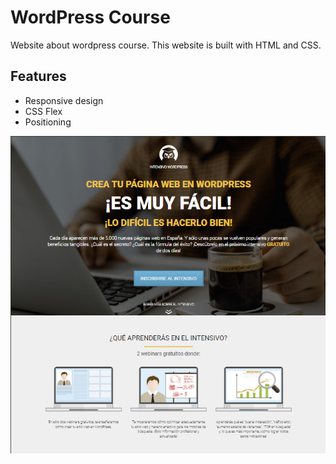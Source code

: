 # WordPress Course

Website about wordpress course. This website is built with HTML and CSS.

## Features

- Responsive design
- CSS Flex
- Positioning

<img src="src/img/screen.png" />
